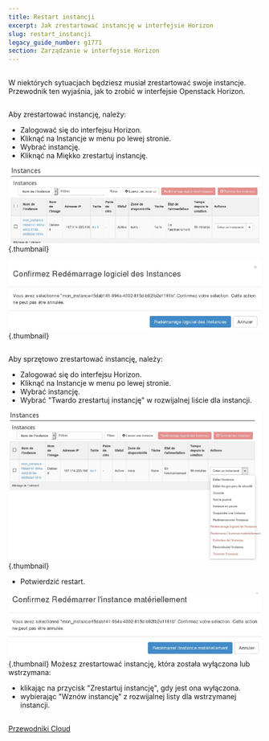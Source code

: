 ```yaml
---
title: Restart instancji
excerpt: Jak zrestartować instancję w interfejsie Horizon
slug: restart_instancji
legacy_guide_number: g1771
section: Zarządzanie w interfejsie Horizon
---
```



## 
W niektórych sytuacjach będziesz musiał zrestartować swoje instancje. Przewodnik ten wyjaśnia, jak to zrobić w interfejsie Openstack Horizon.


## 
Aby zrestartować instancję, należy:


- Zalogować się do interfejsu Horizon.
- Kliknąć na Instancje w menu po lewej stronie.
- Wybrać instancję.
- Kliknąć na Miękko zrestartuj instancję.



![- Potwierdzić restart.](images/img_2619.jpg){.thumbnail}

![](images/img_2620.jpg){.thumbnail}


## 
Aby sprzętowo zrestartować instancję, należy:


- Zalogować się do interfejsu Horizon.
- Kliknąć na Instancje w menu po lewej stronie.
- Wybrać instancję.
- Wybrać "Twardo zrestartuj instancję" w rozwijalnej liście dla instancji.



![](images/img_2621.jpg){.thumbnail}

- Potwierdzić restart.



![](images/img_2622.jpg){.thumbnail}
Możesz zrestartować instancję, która została wyłączona lub wstrzymana:

- klikając na przycisk "Zrestartuj instancję", gdy jest ona wyłączona.
- wybierając "Wznów instancję" z rozwijalnej listy dla wstrzymanej instancji.




## 
[Przewodniki Cloud]({legacy}1785)


